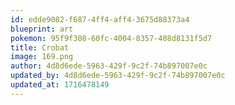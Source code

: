 ```yaml
---
id: edde9082-f687-4ff4-aff4-3675d88373a4
blueprint: art
pokemon: 95f9f308-60fc-4004-8357-408d8131f5d7
title: Crobat
image: 169.png
author: 4d8d6ede-5963-429f-9c2f-74b897007e0c
updated_by: 4d8d6ede-5963-429f-9c2f-74b897007e0c
updated_at: 1716478149
---
```

